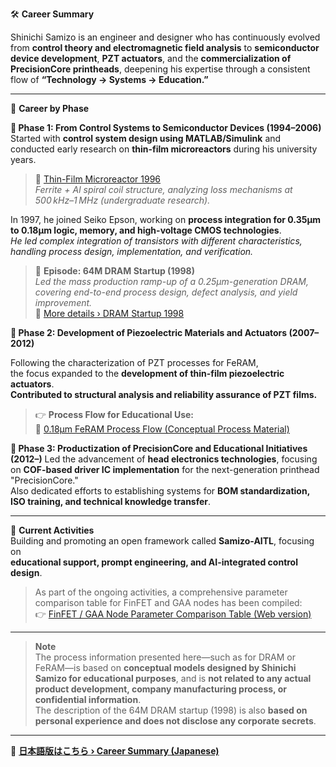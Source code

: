 🛠️ **Career Summary**

Shinichi Samizo is an engineer and designer who has continuously evolved from **control theory and electromagnetic field analysis** to **semiconductor device development**, **PZT actuators**, and the **commercialization of PrecisionCore printheads**, deepening his expertise through a consistent flow of **“Technology → Systems → Education.”**

---

📘 **Career by Phase**

**🔹 Phase 1: From Control Systems to Semiconductor Devices (1994–2006)**  
  Started with **control system design using MATLAB/Simulink** and conducted early research on **thin-film microreactors** during his university years.  
  > 🧪 [Thin-Film Microreactor 1996](https://samizo-aitl.github.io/Edusemi-Plus/archive/in1996/thinfilm_microreactor.html)  
  > *Ferrite + Al spiral coil structure, analyzing loss mechanisms at 500 kHz–1 MHz (undergraduate research).*

  In 1997, he joined Seiko Epson, working on **process integration for 0.35μm to 0.18μm logic, memory, and high-voltage CMOS technologies**.  
  *He led complex integration of transistors with different characteristics, handling process design, implementation, and verification.*

  > 🧩 **Episode: 64M DRAM Startup (1998)**  
  > *Led the mass production ramp-up of a 0.25μm-generation DRAM, covering end-to-end process design, defect analysis, and yield improvement.*  
  > 🔗 [More details › DRAM Startup 1998](https://samizo-aitl.github.io/Edusemi-Plus/archive/in1998/DRAM_Startup_64M_1998.html)

**🔹 Phase 2: Development of Piezoelectric Materials and Actuators (2007–2012)**

Following the characterization of PZT processes for FeRAM,  
the focus expanded to the **development of thin-film piezoelectric actuators**.  
**Contributed to structural analysis and reliability assurance of PZT films.**

> 👉 **Process Flow for Educational Use:**  
> 📘 [0.18μm FeRAM Process Flow (Conceptual Process Material)](https://samizo-aitl.github.io/Edusemi-v4x/d_chapter1_memory_technologies/doc_FeRAM/0.18um_FeRAM_ProcessFlow)

**🔹 Phase 3: Productization of PrecisionCore and Educational Initiatives (2012–)**
Led the advancement of **head electronics technologies**, focusing on **COF-based driver IC implementation** for the next-generation printhead "PrecisionCore."  
Also dedicated efforts to establishing systems for **BOM standardization, ISO training, and technical knowledge transfer**.

---

🎯 **Current Activities**  
Building and promoting an open framework called **Samizo-AITL**, focusing on  
**educational support, prompt engineering, and AI-integrated control design**.

> As part of the ongoing activities, a comprehensive parameter comparison table for FinFET and GAA nodes has been compiled:  
> 👉 [FinFET / GAA Node Parameter Comparison Table (Web version)](https://samizo-aitl.github.io/Edusemi-v4x/f_chapter1_finfet_gaa/appendixf1_05_node_params)

---

> **Note**  
> The process information presented here—such as for DRAM or FeRAM—is based on **conceptual models designed by Shinichi Samizo for educational purposes**, and is **not related to any actual product development, company manufacturing process, or confidential information**.  
> The description of the 64M DRAM startup (1998) is also **based on personal experience and does not disclose any corporate secrets**.

---

🔗 **[日本語版はこちら › Career Summary (Japanese)](./career-summary.md)**
